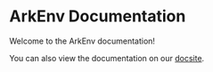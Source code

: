 # ArkEnv Documentation

Welcome to the ArkEnv documentation!

You can also view the documentation on our [docsite](https://arkenv.vercel.app).